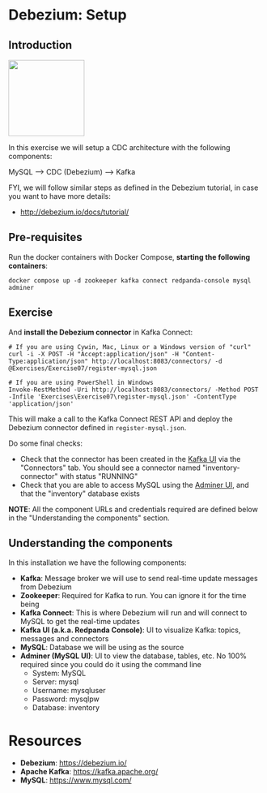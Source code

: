 # Debezium: Setup

## Introduction

<img width="150" src="https://new.paradigmadigital.com/wp-content/uploads/2017/06/debezium-1.png">

In this exercise we will setup a CDC architecture with the following components:

MySQL --> CDC (Debezium) --> Kafka

FYI, we will follow similar steps as defined in the Debezium tutorial, in case you want to have more details:

* http://debezium.io/docs/tutorial/

## Pre-requisites

Run the docker containers with Docker Compose, **starting the following containers**:

```shell
docker compose up -d zookeeper kafka connect redpanda-console mysql adminer
```
## Exercise

And **install the Debezium connector** in Kafka Connect:

```shell
# If you are using Cywin, Mac, Linux or a Windows version of "curl"
curl -i -X POST -H "Accept:application/json" -H "Content-Type:application/json" http://localhost:8083/connectors/ -d @Exercises/Exercise07/register-mysql.json

# If you are using PowerShell in Windows
Invoke-RestMethod -Uri http://localhost:8083/connectors/ -Method POST -Infile 'Exercises\Exercise07\register-mysql.json' -ContentType 'application/json'
```

This will make a call to the Kafka Connect REST API and deploy the Debezium connector defined in `register-mysql.json`.

Do some final checks:

* Check that the connector has been created in the [Kafka UI](http://localhost:9000/overview) via the "Connectors" tab. You should see a connector named "inventory-connector" with status "RUNNING"
* Check that you are able to access MySQL using the [Adminer UI](http://localhost:8090/), and that the "inventory" database exists

**NOTE**: All the component URLs and credentials required are defined below in the "Understanding the components" section.

## Understanding the components

In this installation we have the following components:

* **Kafka**: Message broker we will use to send real-time update messages from Debezium
* **Zookeeper**: Required for Kafka to run. You can ignore it for the time being
* **Kafka Connect**: This is where Debezium will run and will connect to MySQL to get the real-time updates
* **Kafka UI (a.k.a. Redpanda Console)**: UI to visualize Kafka: topics, messages and connectors
* **MySQL**: Database we will be using as the source
* **Adminer (MySQL UI)**: UI to view the database, tables, etc. No 100% required since you could do it using the command line
    - System: MySQL
    - Server: mysql
    - Username: mysqluser
    - Password: mysqlpw
    - Database: inventory

# Resources

* **Debezium**: https://debezium.io/
* **Apache Kafka**: https://kafka.apache.org/
* **MySQL**: https://www.mysql.com/